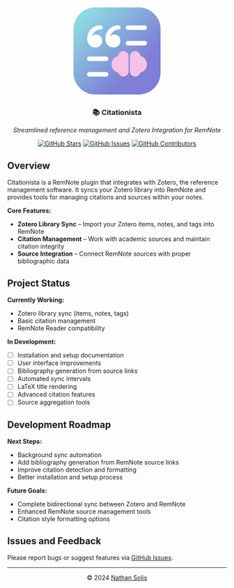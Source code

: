 <h1 align="center">
    <img src="https://raw.githubusercontent.com/coldenate/citationista/main/assets/logo.svg" alt="Citationista Logo" height="200px">
</h1>

<h3 align="center">
    📚 Citationista
</h3>
<p align="center">
    <i>Streamlined reference management and Zotero Integration for RemNote</i>
</p>

<p align="center">
    <a href="https://github.com/coldenate/citationista/stargazers"><img src="https://img.shields.io/github/stars/coldenate/citationista?colorA=363a4f&colorB=b7bdf8&style=for-the-badge" alt="GitHub Stars"></a>
    <a href="https://github.com/coldenate/citationista/issues"><img src="https://img.shields.io/github/issues/coldenate/citationista?colorA=363a4f&colorB=f5a97f&style=for-the-badge" alt="GitHub Issues"></a>
    <a href="https://github.com/coldenate/citationista/contributors"><img src="https://img.shields.io/github/contributors/coldenate/citationista?colorA=363a4f&colorB=a6da95&style=for-the-badge" alt="GitHub Contributors"></a>
</p>

## Overview

Citationista is a RemNote plugin that integrates with Zotero, the reference management software. It syncs your Zotero library into RemNote and provides tools for managing citations and sources within your notes.

**Core Features:**

-   **Zotero Library Sync** – Import your Zotero items, notes, and tags into RemNote
-   **Citation Management** – Work with academic sources and maintain citation integrity
-   **Source Integration** – Connect RemNote sources with proper bibliographic data

## Project Status

**Currently Working:**

-   Zotero library sync (items, notes, tags)
-   Basic citation management
-   RemNote Reader compatibility

**In Development:**

-   [ ] Installation and setup documentation
-   [ ] User interface improvements
-   [ ] Bibliography generation from source links
-   [ ] Automated sync intervals
-   [ ] LaTeX title rendering
-   [ ] Advanced citation features
-   [ ] Source aggregation tools

## Development Roadmap

**Next Steps:**

-   Background sync automation
-   Add bibliography generation from RemNote source links
-   Improve citation detection and formatting
-   Better installation and setup process

**Future Goals:**

-   Complete bidirectional sync between Zotero and RemNote
-   Enhanced RemNote source management tools
-   Citation style formatting options

## Issues and Feedback

Please report bugs or suggest features via [GitHub Issues](https://github.com/coldenate/citationista/issues).

---

<p align="center">
    © 2024 <a href="https://github.com/coldenate" target="_blank">Nathan Solis</a>
</p>
